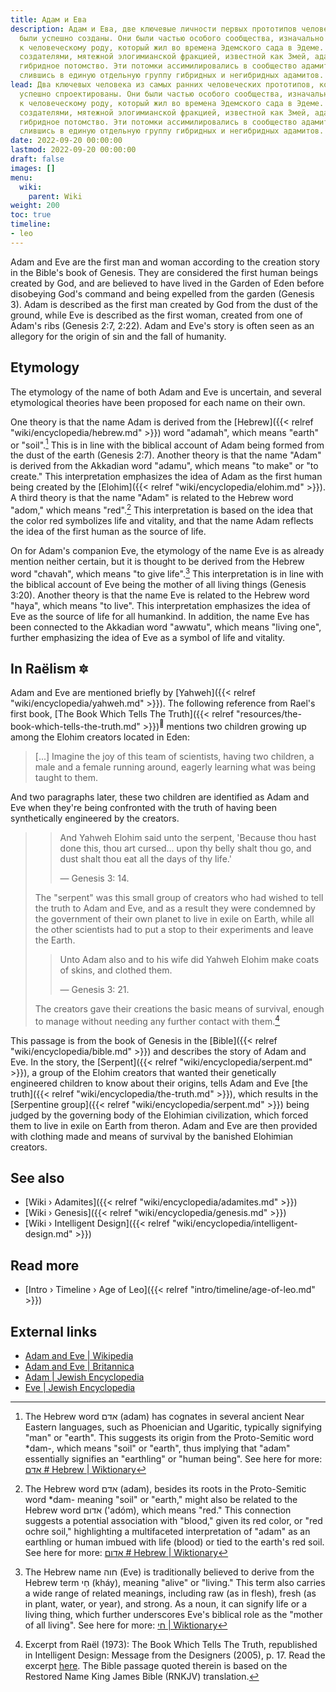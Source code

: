 ```yaml
---
title: Адам и Ева
description: Адам и Ева, две ключевые личности первых прототипов человека, которые
  были успешно созданы. Они были частью особого сообщества, изначально принадлежавшего
  к человеческому роду, который жил во времена Эдемского сада в Эдеме. В союзе с изгнанными
  создателями, мятежной элогимианской фракцией, известной как Змей, адамиты породили
  гибридное потомство. Эти потомки ассимилировались в сообщество адамитов, таким образом
  слившись в единую отдельную группу гибридных и негибридных адамитов.
lead: Два ключевых человека из самых ранних человеческих прототипов, которые были
  успешно спроектированы. Они были частью особого сообщества, изначально принадлежавшего
  к человеческому роду, который жил во времена Эдемского сада в Эдеме. В союзе с изгнанными
  создателями, мятежной элогимианской фракцией, известной как Змей, адамиты породили
  гибридное потомство. Эти потомки ассимилировались в сообщество адамитов, таким образом
  слившись в единую отдельную группу гибридных и негибридных адамитов.
date: 2022-09-20 00:00:00
lastmod: 2022-09-20 00:00:00
draft: false
images: []
menu:
  wiki:
    parent: Wiki
weight: 200
toc: true
timeline:
- leo
---
```


Adam and Eve are the first man and woman according to the creation story in the Bible's book of Genesis. They are considered the first human beings created by God, and are believed to have lived in the Garden of Eden before disobeying God's command and being expelled from the garden (Genesis 3). Adam is described as the first man created by God from the dust of the ground, while Eve is described as the first woman, created from one of Adam's ribs (Genesis 2:7, 2:22). Adam and Eve's story is often seen as an allegory for the origin of sin and the fall of humanity.

## Etymology

The etymology of the name of both Adam and Eve is uncertain, and several etymological theories have been proposed for each name on their own.

One theory is that the name Adam is derived from the [Hebrew]({{< relref "wiki/encyclopedia/hebrew.md" >}}) word "adamah", which means "earth" or "soil".[^soil] This is in line with the biblical account of Adam being formed from the dust of the earth (Genesis 2:7). Another theory is that the name "Adam" is derived from the Akkadian word "adamu", which means "to make" or "to create." This interpretation emphasizes the idea of Adam as the first human being created by the [Elohim]({{< relref "wiki/encyclopedia/elohim.md" >}}). A third theory is that the name "Adam" is related to the Hebrew word "adom," which means "red".[^red] This interpretation is based on the idea that the color red symbolizes life and vitality, and that the name Adam reflects the idea of the first human as the source of life.

On for Adam's companion Eve, the etymology of the name Eve is as already mention neither certain, but it is thought to be derived from the Hebrew word "chavah", which means "to give life".[^alive] This interpretation is in line with the biblical account of Eve being the mother of all living things (Genesis 3:20). Another theory is that the name Eve is related to the Hebrew word "haya", which means "to live". This interpretation emphasizes the idea of Eve as the source of life for all humankind. In addition, the name Eve has been connected to the Akkadian word "awwatu", which means "living one", further emphasizing the idea of Eve as a symbol of life and vitality.

[^soil]: The Hebrew word אדם (adam) has cognates in several ancient Near Eastern languages, such as Phoenician and Ugaritic, typically signifying "man" or "earth". This suggests its origin from the Proto-Semitic word *dam-, which means "soil" or "earth", thus implying that "adam" essentially signifies an "earthling" or "human being". See here for more: [אדם # Hebrew | Wiktionary](https://en.wiktionary.org/wiki/%D7%90%D7%93%D7%9D#Hebrew)

[^red]: The Hebrew word אדם (adam), besides its roots in the Proto-Semitic word *dam- meaning "soil" or "earth," might also be related to the Hebrew word אדום ('adóm), which means "red." This connection suggests a potential association with "blood," given its red color, or "red ochre soil," highlighting a multifaceted interpretation of "adam" as an earthling or human imbued with life (blood) or tied to the earth's red soil. See here for more: [אדום # Hebrew | Wiktionary](https://en.wiktionary.org/wiki/%D7%90%D7%93%D7%95%D7%9D#Hebrew)

[^alive]: The Hebrew name חוה (Eve) is traditionally believed to derive from the Hebrew term חַי (kháy), meaning "alive" or "living." This term also carries a wide range of related meanings, including raw (as in flesh), fresh (as in plant, water, or year), and strong. As a noun, it can signify life or a living thing, which further underscores Eve's biblical role as the "mother of all living". See here for more: [חי | Wiktionary](https://en.wiktionary.org/wiki/%D7%97%D7%99#Hebrew)

## In Raëlism 🔯

Adam and Eve are mentioned briefly by [Yahweh]({{< relref "wiki/encyclopedia/yahweh.md" >}}). The following reference from Rael's first book, [The Book Which Tells The Truth]({{< relref "resources/the-book-which-tells-the-truth.md" >}})<sup>📖</sup> mentions two children growing up among the Elohim creators located in Eden:

> [...] Imagine the joy of this team of scientists, having two children, a male and a female running around, eagerly learning what was being taught to them.

And two paragraphs later, these two children are identified as Adam and Eve when they're being confronted with the truth of having been synthetically engineered by the creators.

>> And Yahweh Elohim said unto the serpent, 'Because thou hast done this, thou art cursed... upon thy belly shalt thou go, and dust shalt thou eat all the days of thy life.'
>>
>> — Genesis 3: 14.
>
> The "serpent" was this small group of creators who had wished to tell the truth to Adam and Eve, and as a result they were condemned by the government of their own planet to live in exile on Earth, while all the other scientists had to put a stop to their experiments and leave the Earth.
>
>> Unto Adam also and to his wife did Yahweh Elohim make coats of skins, and clothed them.
>>
>> — Genesis 3: 21.
>
> The creators gave their creations the basic means of survival, enough to manage without needing any further contact with them.[^fruit]

This passage is from the book of Genesis in the [Bible]({{< relref "wiki/encyclopedia/bible.md" >}}) and describes the story of Adam and Eve. In the story, the [Serpent]({{< relref "wiki/encyclopedia/serpent.md" >}}), a group of the Elohim creators that wanted their genetically engineered children to know about their origins, tells Adam and Eve [the truth]({{< relref "wiki/encyclopedia/the-truth.md" >}}), which results in the [Serpentine group]({{< relref "wiki/encyclopedia/serpent.md" >}}) being judged by the governing body of the Elohimian civilization, which forced them to live in exile on Earth from theron. Adam and Eve are then provided with clothing made and means of survival by the banished Elohimian creators.

[^fruit]: Excerpt from Raël (1973): The Book Which Tells The Truth, republished in Intelligent Design: Message from the Designers (2005), p. 17. Read the excerpt [here](https://wheelofheaven.github.io/rael-one-the-book-which-tells-the-truth/2_the_truth.html#genesis). The Bible passage quoted therein is based on the Restored Name King James Bible (RNKJV) translation.

## See also

- [Wiki › Adamites]({{< relref "wiki/encyclopedia/adamites.md" >}})
- [Wiki › Genesis]({{< relref "wiki/encyclopedia/genesis.md" >}})
- [Wiki › Intelligent Design]({{< relref "wiki/encyclopedia/intelligent-design.md" >}})

## Read more

- [Intro › Timeline › Age of Leo]({{< relref "intro/timeline/age-of-leo.md" >}})

## External links

- [Adam and Eve | Wikipedia](https://en.wikipedia.org/wiki/Adam_and_Eve)
- [Adam and Eve | Britannica](https://www.britannica.com/biography/Adam-and-Eve-biblical-literary-figures)
- [Adam | Jewish Encyclopedia](https://jewishencyclopedia.com/articles/758-adam)
- [Eve | Jewish Encyclopedia](https://jewishencyclopedia.com/articles/5916-eve)